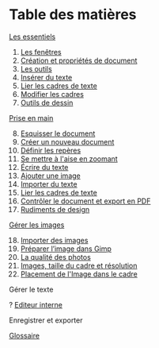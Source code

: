 # Table des matières

[Les essentiels](basics-fr.md)

1. [Les fenêtres](windows-fr.md)
2. [Création et propriétés de document](creating-documents-fr.md)
3. [Les outils](tools-fr.md)
4. [Insérer du texte](insert-text-fr.md)
5. [Lier les cadres de texte](text-chains-fr.md)
6. [Modifier les cadres](frames-modify-fr.md)
7. [Outils de dessin](drawing-tools-fr.md)

[Prise en main](hands-on-fr.md)

8. [Esquisser le document](sketching-fr.md)
9. [Créer un nouveau document](new-document-fr.md)
10. [Définir les repères](define-guides-fr.md)
11. [Se mettre à l'aise en zoomant](zoom-fr.md)
12. [Écrire du texte](write-text-fr.md)
13. [Ajouter une image](add-image-fr.md)
14. [Importer du texte](importing-text-fr.md)
15. [Lier les cadres de texte](linking-text-frames-fr.md)
16. [Contrôler le document et export en PDF](exporting-to-pdf-fr.md)
17. [Rudiments de design](design-basics-fr.md)

[Gérer les images](managing-images-fr.md)

18. [Importer des images](importing-images-fr.md)
19. [Préparer l’image dans Gimp](image-size-and-gimp-fr.md)
20. [La qualité des photos](image-preview-fr.md)
21. [Images, taille du cadre et résolution](image-frame-resolution-fr.md)
22. [Placement de l'Image dans le cadre](image-frame-position-fr.md)

Gérer le texte

? [Editeur interne](story-editor-fr.md)

Enregistrer et exporter

[Glossaire](glossary-fr.md)

